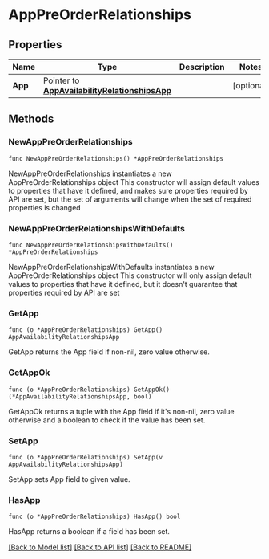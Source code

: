 # AppPreOrderRelationships

## Properties

Name | Type | Description | Notes
------------ | ------------- | ------------- | -------------
**App** | Pointer to [**AppAvailabilityRelationshipsApp**](AppAvailabilityRelationshipsApp.md) |  | [optional] 

## Methods

### NewAppPreOrderRelationships

`func NewAppPreOrderRelationships() *AppPreOrderRelationships`

NewAppPreOrderRelationships instantiates a new AppPreOrderRelationships object
This constructor will assign default values to properties that have it defined,
and makes sure properties required by API are set, but the set of arguments
will change when the set of required properties is changed

### NewAppPreOrderRelationshipsWithDefaults

`func NewAppPreOrderRelationshipsWithDefaults() *AppPreOrderRelationships`

NewAppPreOrderRelationshipsWithDefaults instantiates a new AppPreOrderRelationships object
This constructor will only assign default values to properties that have it defined,
but it doesn't guarantee that properties required by API are set

### GetApp

`func (o *AppPreOrderRelationships) GetApp() AppAvailabilityRelationshipsApp`

GetApp returns the App field if non-nil, zero value otherwise.

### GetAppOk

`func (o *AppPreOrderRelationships) GetAppOk() (*AppAvailabilityRelationshipsApp, bool)`

GetAppOk returns a tuple with the App field if it's non-nil, zero value otherwise
and a boolean to check if the value has been set.

### SetApp

`func (o *AppPreOrderRelationships) SetApp(v AppAvailabilityRelationshipsApp)`

SetApp sets App field to given value.

### HasApp

`func (o *AppPreOrderRelationships) HasApp() bool`

HasApp returns a boolean if a field has been set.


[[Back to Model list]](../README.md#documentation-for-models) [[Back to API list]](../README.md#documentation-for-api-endpoints) [[Back to README]](../README.md)


